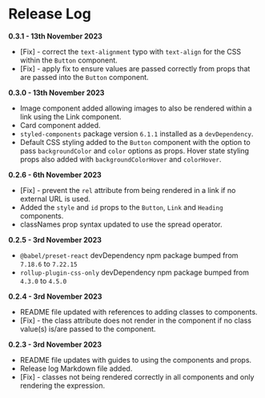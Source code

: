 # Release Log

**0.3.1 - 13th November 2023**
+ [Fix] - correct the `text-alignment` typo with `text-align` for the CSS within the `Button` component.
+ [Fix] - apply fix to ensure values are passed correctly from props that are passed into the `Button` component.

**0.3.0 - 13th November 2023**
+ Image component added allowing images to also be rendered within a link using the Link component.
+ Card component added.
+ `styled-components` package version `6.1.1` installed as a `devDependency`.
+ Default CSS styling added to the `Button` component with the option to pass `backgroundColor` and `color` options as props. Hover state styling props also added with `backgroundColorHover` and `colorHover`.

**0.2.6 - 6th November 2023**
+ [Fix] - prevent the `rel` attribute from being rendered in a link if no external URL is used.
+ Added the `style` and `id` props to the `Button`, `Link` and `Heading` components.
+ classNames prop syntax updated to use the spread operator.

**0.2.5 - 3rd November 2023**
+ `@babel/preset-react` devDependency npm package bumped from `7.18.6` to `7.22.15`
+ `rollup-plugin-css-only` devDependency npm package bumped from `4.3.0` to `4.5.0` 

**0.2.4 - 3rd November 2023**
+ README file updated with references to adding classes to components.
+ [Fix] - the class attribute does not render in the component if no class value(s) is/are passed to the component.

**0.2.3 - 3rd November 2023**
+ README file updates with guides to using the components and props.
+ Release log Markdown file added.
+ [Fix] - classes not being rendered correctly in all components and only rendering the expression.